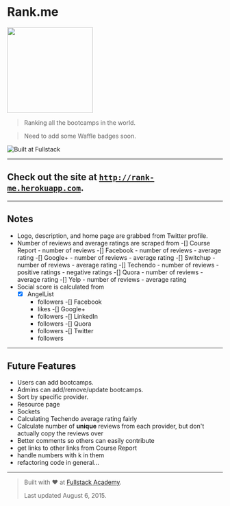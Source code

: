 # Rank.me

<img src="https://fvcproductions.files.wordpress.com/2015/08/logo.png" width="200">

> Ranking all the bootcamps in the world.

> Need to add some Waffle badges soon.

![Built at Fullstack](https://img.shields.io/badge/Built%20at-Fullstack-red.svg?style=flat-square)

---

## Check out the site at <a href="http://rank-me.herokuapp.com" target="_blank">`http://rank-me.herokuapp.com`</a>.

---

## Notes

- Logo, description, and home page are grabbed from Twitter profile.
- Number of reviews and average ratings are scraped from
    -[] Course Report
        - number of reviews
    -[] Facebook
        - number of reviews
        - average rating
    -[] Google+
        - number of reviews
        - average rating
    -[] Switchup
        - number of reviews
        - average rating
    -[] Techendo
        - number of reviews
        - positive ratings
        - negative ratings
    -[] Quora
        - number of reviews
        - average rating
    -[] Yelp
        - number of reviews
        - average rating
- Social score is calculated from
    -[X] AngelList
        - followers
    -[] Facebook
        - likes
    -[] Google+
        - followers
    -[] LinkedIn
        - followers
    -[] Quora
        - followers
    -[] Twitter
        - followers

---

## Future Features

- Users can add bootcamps.
- Admins can add/remove/update bootcamps.
- Sort by specific provider.
- Resource page
- Sockets
- Calculating Techendo average rating fairly
- Calculate number of **unique** reviews from each provider, but don't actually copy the reviews over
- Better comments so others can easily contribute
- get links to other links from Course Report
- handle numbers with k in them
- refactoring code in general...

---

> Built with ❤️ at [Fullstack Academy](http://fullstackacademy.com "Fullstack Academy").
>
> Last updated August 6, 2015.
